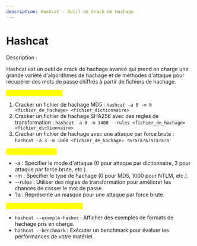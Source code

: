 ```yaml
---
description: Hashcat - Outil de Crack de Hachage
---
```


# Hashcat

Description :&#x20;

Hashcat est un outil de crack de hachage avancé qui prend en charge une grande variété d'algorithmes de hachage et de méthodes d'attaque pour récupérer des mots de passe chiffrés à partir de fichiers de hachage.

<mark style="color:yellow;">Exemples d'utilisation :</mark>

1. Cracker un fichier de hachage MD5 : `hashcat -a 0 -m 0 <fichier_de_hachage> <fichier_dictionnaire>`
2. Cracker un fichier de hachage SHA256 avec des règles de transformation : `hashcat -a 0 -m 1400 --rules <fichier_de_hachage> <fichier_dictionnaire>`
3. Cracker un fichier de hachage avec une attaque par force brute : `hashcat -a 3 -m 1000 <fichier_de_hachage> ?a?a?a?a?a?a?a?a`

<mark style="color:yellow;">Options Principales :</mark>

* \-a : Spécifier le mode d'attaque (0 pour attaque par dictionnaire, 3 pour attaque par force brute, etc.).
* \-m : Spécifier le type de hachage (0 pour MD5, 1000 pour NTLM, etc.).
* \--rules : Utiliser des règles de transformation pour améliorer les chances de casser le mot de passe.
* ?a : Représente un masque pour une attaque par force brute.

<mark style="color:yellow;">Commandes Supplémentaires :</mark>

* `hashcat --example-hashes` : Afficher des exemples de formats de hachage pris en charge.
* `hashcat --benchmark` : Exécuter un benchmark pour évaluer les performances de votre matériel.
